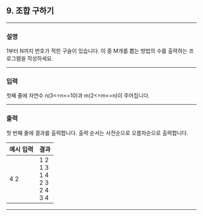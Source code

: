 ## 9. 조합 구하기
*************************************************************************
### 설명
1부터 N까지 번호가 적힌 구슬이 있습니다. 이 중 M개를 뽑는 방법의 수를 출력하는 프로그램을 작성하세요.

-------------------------------------------------------------------------
### 입력

첫째 줄에 자연수 n(3<=n<=10)과 m(2<=m<=n)이 주어집니다.

-------------------------------------------------------------------------
### 출력
첫 번째 줄에 결과를 출력합니다. 
출력 순서는 사전순으로 오름차순으로 출력합니다.

| 예시 입력 | 결과                                         |
|-------|--------------------------------------------|
| 4 2   | 1 2<br>1 3<br>1 4<br>2 3<br>2 4<br>3 4<br> |



-------------------------------------------------------------------------